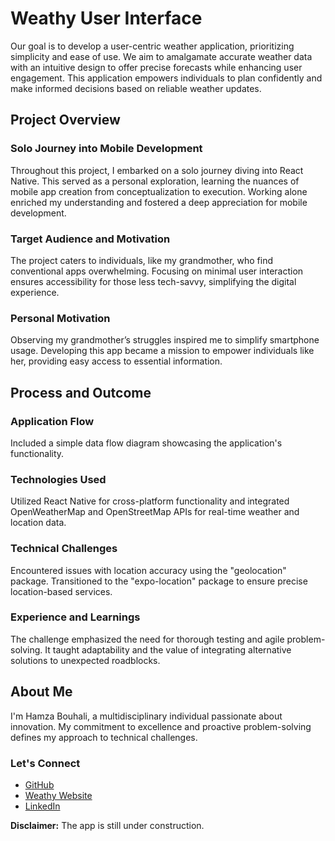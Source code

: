 # Weathy User Interface

Our goal is to develop a user-centric weather application, prioritizing simplicity and ease of use. We aim to amalgamate accurate weather data with an intuitive design to offer precise forecasts while enhancing user engagement. This application empowers individuals to plan confidently and make informed decisions based on reliable weather updates.

## Project Overview

### Solo Journey into Mobile Development

Throughout this project, I embarked on a solo journey diving into React Native. This served as a personal exploration, learning the nuances of mobile app creation from conceptualization to execution. Working alone enriched my understanding and fostered a deep appreciation for mobile development.

### Target Audience and Motivation

The project caters to individuals, like my grandmother, who find conventional apps overwhelming. Focusing on minimal user interaction ensures accessibility for those less tech-savvy, simplifying the digital experience.

### Personal Motivation

Observing my grandmother’s struggles inspired me to simplify smartphone usage. Developing this app became a mission to empower individuals like her, providing easy access to essential information.

## Process and Outcome

### Application Flow

Included a simple data flow diagram showcasing the application's functionality.

### Technologies Used

Utilized React Native for cross-platform functionality and integrated OpenWeatherMap and OpenStreetMap APIs for real-time weather and location data.

### Technical Challenges

Encountered issues with location accuracy using the "geolocation" package. Transitioned to the "expo-location" package to ensure precise location-based services.

### Experience and Learnings

The challenge emphasized the need for thorough testing and agile problem-solving. It taught adaptability and the value of integrating alternative solutions to unexpected roadblocks.

## About Me

I'm Hamza Bouhali, a multidisciplinary individual passionate about innovation. My commitment to excellence and proactive problem-solving defines my approach to technical challenges.

### Let's Connect

- [GitHub](https://github.com/bouhvli)
- [Weathy Website](https://bouhalihamza2.wixsite.com)
- [LinkedIn](https://www.linkedin.com/in/bouhali-hamza/)

**Disclaimer:** The app is still under construction.

